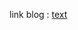 link blog : [text](https://muqtasidroziq1.blogspot.com/2025/03/pertemuan-1-instalasi-laravel-12.html)